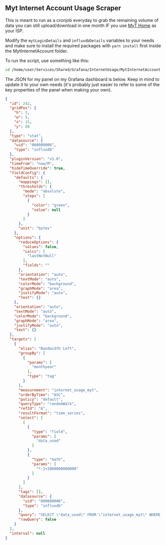 ## Myt Internet Account Usage Scraper

This is meant to run as a cronjob everyday to grab the remaining volume of data you can still upload/download in one month IF you use [MyT Home](https://home.myt.mu/) as your ISP.

Modify the `mytLoginDetails` and `influxdbDetails` variables to your needs and make sure to install the required packages with `yarn install` first inside the MytInternetAccount folder. 

To run the script, use something like this:

```bash
cd /home/user/Services/Shared/Grafana/InternetUsage/MytInternetAccount && yarn start >> last_run.log 2>&1
```

The JSON for my panel on my Grafana dashboard is below. Keep in mind to update it to your own needs (it's probably just easier to refer to some of the key properties of the panel when making your own).
```json
{
  "id": 242,
  "gridPos": {
    "h": 3,
    "w": 5,
    "x": 15,
    "y": 80
  },
  "type": "stat",
  "datasource": {
    "uid": "000000006",
    "type": "influxdb"
  },
  "pluginVersion": "v1.0",
  "timeFrom": "now/M",
  "hideTimeOverride": true,
  "fieldConfig": {
    "defaults": {
      "mappings": [],
      "thresholds": {
        "mode": "absolute",
        "steps": [
          {
            "color": "green",
            "value": null
          }
        ]
      },
      "unit": "bytes"
    },
    "options": {
      "reduceOptions": {
        "values": false,
        "calcs": [
          "lastNotNull"
        ],
        "fields": ""
      },
      "orientation": "auto",
      "textMode": "auto",
      "colorMode": "background",
      "graphMode": "area",
      "justifyMode": "auto",
      "text": {}
    },
    "orientation": "auto",
    "textMode": "auto",
    "colorMode": "background",
    "graphMode": "area",
    "justifyMode": "auto",
    "text": {}
  },
  "targets": [
    {
      "alias": "Bandwidth Left",
      "groupBy": [
        {
          "params": [
            "monthyear"
          ],
          "type": "tag"
        }
      ],
      "measurement": "internet_usage_myt",
      "orderByTime": "ASC",
      "policy": "default",
      "queryType": "randomWalk",
      "refId": "A",
      "resultFormat": "time_series",
      "select": [
        [
          {
            "type": "field",
            "params": [
              "data_used"
            ]
          },
          {
            "type": "math",
            "params": [
              "*-1+2000000000000"
            ]
          }
        ]
      ],
      "tags": [],
      "datasource": {
        "uid": "000000006",
        "type": "influxdb"
      },
      "query": "SELECT \"data_used\" FROM \"internet_usage_myt\" WHERE $timeFilter GROUP BY \"monthyear\"",
      "rawQuery": false
    }
  ],
  "interval": null
}
```

</details>
